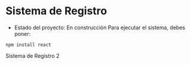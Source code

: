 <h1>Sistema de Registro</h1>

- Estado del proyecto: En construcción
Para ejecutar el sistema, debes poner:

```npm install react```

Sistema de Registro 2

